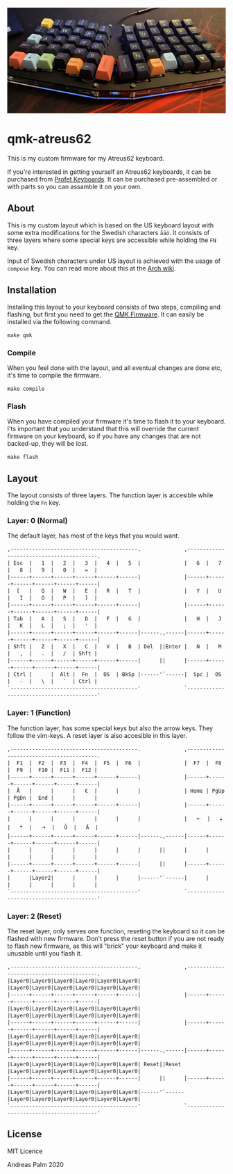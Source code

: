 ![Image of keyboard](keyboard.jpg)

# qmk-atreus62
This is my custom firmware for my Atreus62 keyboard.

If you're interested in getting yourself an Atreus62 keyboards, it can be purchased from [Profet Keyboards](https://shop.profetkeyboards.com/product/atreus62-keyboard). It can be purchased pre-assembled or with parts so you can assamble it on your own.

## About

This is my custom layout which is based on the US keyboard layout with some extra modifications for the Swedish characters `åäö`. It consists of three layers where some special keys are accessible while holding the `FN` key. 

Input of Swedish characters under US layout is achieved with the usage of `compose` key. You can read more about this at the [Arch wiki](https://wiki.archlinux.org/title/Xorg/Keyboard_configuration#Configuring_compose_key).

## Installation

Installing this layout to your keyboard consists of two steps, compiling and flashing, but first you need to get the [QMK Firmware](https://github.com/qmk/qmk_firmware). It can easily be installed via the following command.

```
make qmk
```

### Compile

When you feel done with the layout, and all eventual changes are done etc, it's time to compile the firmware.

```
make compile
```

### Flash

When you have compiled your firmware it's time to flash it to your keyboard. I'ts important that you understand that this will override the current firmware on your keyboard, so if you have any changes that are not backed-up, they will be lost.

```
make flash
```

## Layout

The layout consists of three layers. The function layer is accesible while holding the `Fn` key.

### Layer: 0 (Normal)

The default layer, has most of the keys that you would want.

```
,-----------------------------------------.              ,-----------------------------------------.
| Esc  |   1  |   2  |   3  |   4  |   5  |              |   6  |   7  |   8  |   9  |   0  |   =  |
|------+------+------+------+------+------|              |------+------+------+------+------+------|
|  [   |   Q  |   W  |   E  |   R  |   T  |              |   Y  |   U  |   I  |   O  |   P  |   ]  |
|------+------+------+------+------+------|              |------+------+------+------+------+------|
| Tab  |   A  |   S  |   D  |   F  |   G  |              |   H  |   J  |   K  |   L  |   ;  |   '  |
|------+------+------+------+------+------|------.,------|------+------+------+------+------+------|
| Shft |   Z  |   X  |   C  |   V  |   B  | Del  ||Enter |   N  |   M  |   ,  |   .  |   /  | Shft |
|------+------+------+------+------+------|      ||      |------+------+------+------+------+------|
| Ctrl |      |  Alt |  Fn  |  OS  | BkSp |------'`------|  Spc |  OS  |   -  |   \  |   `  | Ctrl |
`-----------------------------------------'              `-----------------------------------------'
```

### Layer: 1 (Function)

The function layer, has some special keys but also the arrow keys. They follow the vim-keys. A reset layer is also accesible in this layer.

```
,-----------------------------------------.              ,-----------------------------------------.
|  F1  |  F2  |  F3  |  F4  |  F5  |  F6  |              |  F7  |  F8  |  F9  |  F10 |  F11 |  F12 |
|------+------+------+------+------+------|              |------+------+------+------+------+------|
|  Å   |      |      |   €  |      |      |              | Home | PgUp | PgDn |  End |      |      |
|------+------+------+------+------+------|              |------+------+------+------+------+------|
|      |      |      |      |      |      |              |   🠠  |   🠣  |   🠡  |   🠢  |   Ö  |   Ä  |
|------+------+------+------+------+------|------.,------|------+------+------+------+------+------|
|      |      |      |      |      |      |      ||      |      |      |      |      |      |      |
|------+------+------+------+------+------|      ||      |------+------+------+------+------+------|
|      |Layer2|      |      |      |      |------'`------|      |      |      |      |      |      |
`-----------------------------------------'              `-----------------------------------------'
```

### Layer: 2 (Reset)

The reset layer, only serves one function, reseting the keyboard so it can be flashed with new firmware. Don't press the reset button if you are not ready to flash new firmware, as this will "brick" your keyboard and make it unusable until you flash it.

```
,-----------------------------------------.              ,-----------------------------------------.
|Layer0|Layer0|Layer0|Layer0|Layer0|Layer0|              |Layer0|Layer0|Layer0|Layer0|Layer0|Layer0|
|------+------+------+------+------+------|              |------+------+------+------+------+------|
|Layer0|Layer0|Layer0|Layer0|Layer0|Layer0|              |Layer0|Layer0|Layer0|Layer0|Layer0|Layer0|
|------+------+------+------+------+------|              |------+------+------+------+------+------|
|Layer0|Layer0|Layer0|Layer0|Layer0|Layer0|              |Layer0|Layer0|Layer0|Layer0|Layer0|Layer0|
|------+------+------+------+------+------|------.,------|------+------+------+------+------+------|
|Layer0|Layer0|Layer0|Layer0|Layer0|Layer0| Reset||Reset |Layer0|Layer0|Layer0|Layer0|Layer0|Layer0|
|------+------+------+------+------+------|      ||      |------+------+------+------+------+------|
|Layer0|Layer0|Layer0|Layer0|Layer0|Layer0|------'`------|Layer0|Layer0|Layer0|Layer0|Layer0|Layer0|
`-----------------------------------------'              `-----------------------------------------'
```

## License

MIT Licence

Andreas Palm 2020

